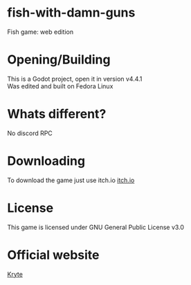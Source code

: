 # fish-with-damn-guns
Fish game: web edition  
# Opening/Building
This is a Godot project, open it in version v4.4.1  
Was edited and built on Fedora Linux  
# Whats different?
No discord RPC  
# Downloading
To download the game just use itch.io
[itch.io](https://inteltoasters.itch.io/fish/)
# License
This game is licensed under GNU General Public License v3.0
# Official website
[Kryte](https://kryte.org/)

